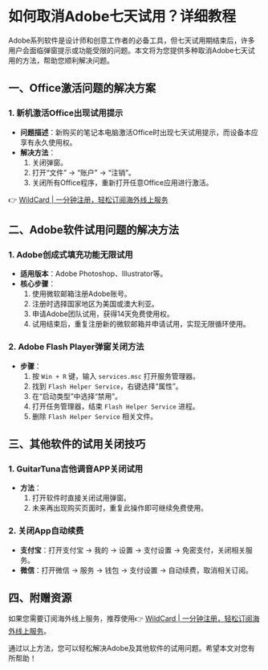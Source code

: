 # 如何取消Adobe七天试用？详细教程

Adobe系列软件是设计师和创意工作者的必备工具，但七天试用期结束后，许多用户会面临弹窗提示或功能受限的问题。本文将为您提供多种取消Adobe七天试用的方法，帮助您顺利解决问题。

## 一、Office激活问题的解决方案

### 1. 新机激活Office出现试用提示
- **问题描述**：新购买的笔记本电脑激活Office时出现七天试用提示，而设备本应享有永久使用权。
- **解决方法**：
  1. 关闭弹窗。
  2. 打开“文件” -> “账户” -> “注销”。
  3. 关闭所有Office程序，重新打开任意Office应用进行激活。

👉 [WildCard | 一分钟注册，轻松订阅海外线上服务](https://bbtdd.com/WildCard)

## 二、Adobe软件试用问题的解决方法

### 1. Adobe创成式填充功能无限试用
- **适用版本**：Adobe Photoshop、Illustrator等。
- **核心步骤**：
  1. 使用微软邮箱注册Adobe账号。
  2. 注册时选择国家地区为美国或澳大利亚。
  3. 申请Adobe团队试用，获得14天免费使用权。
  4. 试用结束后，重复注册新的微软邮箱并申请试用，实现无限循环使用。

### 2. Adobe Flash Player弹窗关闭方法
- **步骤**：
  1. 按 `Win + R` 键，输入 `services.msc` 打开服务管理器。
  2. 找到 `Flash Helper Service`，右键选择“属性”。
  3. 在“启动类型”中选择“禁用”。
  4. 打开任务管理器，结束 `Flash Helper Service` 进程。
  5. 删除 `Flash Helper Service` 相关文件。

## 三、其他软件的试用关闭技巧

### 1. GuitarTuna吉他调音APP关闭试用
- **方法**：
  1. 打开软件时直接关闭试用弹窗。
  2. 未来再出现购买页面时，重复此操作即可继续免费使用。

### 2. 关闭App自动续费
- **支付宝**：打开支付宝 -> 我的 -> 设置 -> 支付设置 -> 免密支付，关闭相关服务。
- **微信**：打开微信 -> 服务 -> 钱包 -> 支付设置 -> 自动续费，取消相关订阅。

## 四、附赠资源

如果您需要订阅海外线上服务，推荐使用👉 [WildCard | 一分钟注册，轻松订阅海外线上服务](https://bbtdd.com/WildCard)。

通过以上方法，您可以轻松解决Adobe及其他软件的试用问题。希望本文对您有所帮助！